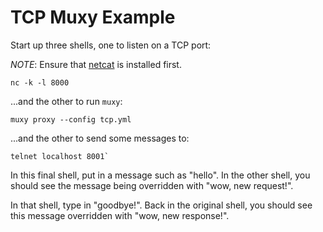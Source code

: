# TCP Muxy Example

Start up three shells, one to listen on a TCP port:

_NOTE_: Ensure that [netcat](http://nc110.sourceforge.net/) is installed first.
```
nc -k -l 8000
```

...and the other to run `muxy`:

```
muxy proxy --config tcp.yml
```

...and the other to send some messages to:

```
telnet localhost 8001`
```

In this final shell, put in a message such as "hello". In the other shell,
you should see the message being overridden with "wow, new request!".

In that shell, type in "goodbye!". Back in the original shell, you should see
this message overridden with "wow, new response!".
